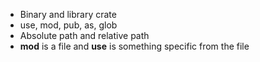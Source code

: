 - Binary and library crate
- use, mod, pub, as, glob
- Absolute path and relative path
- **mod** is a file and **use** is something specific from the file